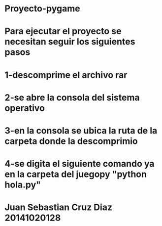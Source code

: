 # Proyecto-pygame

# Para ejecutar el proyecto se necesitan seguir los siguientes pasos 
# 1-descomprime el archivo rar
# 2-se abre la consola del sistema operativo
# 3-en la consola se ubica la ruta de la carpeta donde la descomprimio
# 4-se digita el siguiente comando ya en la carpeta del juegopy "python hola.py"

# Juan Sebastian Cruz Diaz 20141020128
